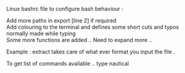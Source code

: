 Linux bashrc file to configure bash behaviour :

Add more paths in export [line 2] if required <br>
Add colouring to the terminal and defines some short cuts and typos normally made while typing <br>
Some more functions are added .. Need to expand more .. <br>

Example : extract takes care of what ever format you input the file . <br>

To get list of commands available .. type nautical <br>

